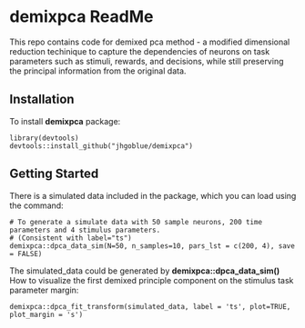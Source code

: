 # demixpca ReadMe

This repo contains code for demixed pca method - a modified dimensional reduction techinique to capture the dependencies
of neurons on task parameters such as stimuli, rewards, and decisions, while still preserving
the principal information from the original data.

## Installation
To install **demixpca** package:
```
library(devtools)
devtools::install_github("jhgoblue/demixpca")
```
## Getting Started
There is a simulated data included in the package, which you can load using the command:
```
# To generate a simulate data with 50 sample neurons, 200 time parameters and 4 stimulus parameters. 
# (Consistent with label="ts")
demixpca::dpca_data_sim(N=50, n_samples=10, pars_lst = c(200, 4), save = FALSE)

```
The simulated_data could be generated by **demixpca::dpca_data_sim()**
How to visualize the first demixed principle component on the stimulus task parameter margin:

```
demixpca::dpca_fit_transform(simulated_data, label = 'ts', plot=TRUE, plot_margin = 's')
```
